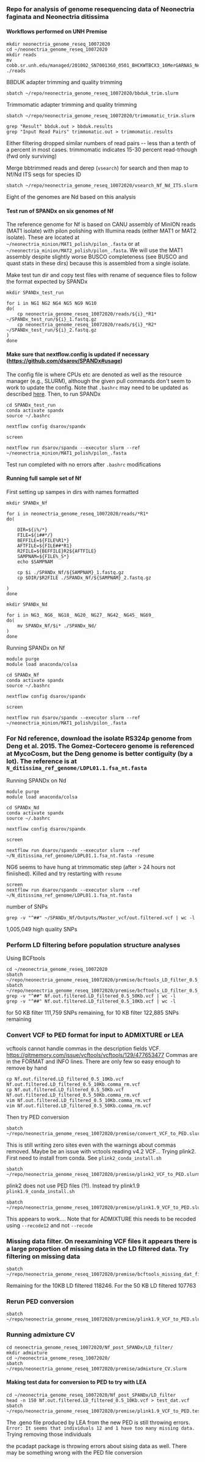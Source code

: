 ### Repo for analysis of genome resequencing data of Neonectria faginata and Neonectria ditissima
#### Workflows performed on UNH Premise

```
mkdir neonectria_genome_reseq_10072020
cd ~/neonectria_genome_reseq_10072020
mkdir reads
mv cobb.sr.unh.edu/managed/201002_SN7001360_0501_BHCKWTBCX3_16MerGARNAS_Neonectria/reads/*fastq.gz ./reads
```

BBDUK adapter trimming and quality trimming
```
sbatch ~/repo/neonectria_genome_reseq_10072020/bbduk_trim.slurm
```
Trimmomatic adapter trimming and quality trimming
```
sbatch ~/repo/neonectria_genome_reseq_10072020/trimmomatic_trim.slurm
```

```
grep "Result" bbduk.out > bbduk.results
grep "Input Read Pairs" trimmomatic.out > trimmomatic.results
```
Either filtering dropped similar numbers of read pairs -- less than a tenth of a percent in most cases. trimmomatic indicates 15-30 percent read-trhough (fwd only surviving)

Merge bbtrimmed reads and derep (`vsearch`) for search and then map to Nf/Nd ITS seqs for species ID
```
sbatch ~/repo/neonectria_genome_reseq_10072020/vsearch_Nf_Nd_ITS.slurm
```
Eight of the genomes are Nd based on this analysis

#### Test run of SPANDx on six genomes of Nf
The reference genome for Nf is based on CANU assembly of MinION reads (MAT1 isolate) with pilon polishing with Illumina reads (either MAT1 or MAT2 isolate). These are located at `~/neonectria_minion/MAT1_polish/pilon_.fasta` or at `~/neonectria_minion/MAT2_polish/pilon_.fasta`. We will use the MAT1 assembly despite slightly worse BUSCO completeness (see BUSCO and quast stats in these dirs) because this is assembled from a single isolate.

Make test tun dir and copy test files with rename of sequence files to follow the format expected by SPANDx
```
mkdir SPANDx_test_run

for i in NG1 NG2 NG4 NG5 NG9 NG10
do(
    cp neonectria_genome_reseq_10072020/reads/${i}_*R1* ~/SPANDx_test_run/${i}_1.fastq.gz
    cp neonectria_genome_reseq_10072020/reads/${i}_*R2* ~/SPANDx_test_run/${i}_2.fastq.gz
)
done
```

#### Make sure that nextflow.config is updated if necessary (https://github.com/dsarov/SPANDx#usage)
The config file is where CPUs etc are denoted as well as the resource manager (e.g., SLURM), although the given pull commands don't seem to work to update the config. Note that `.bashrc` may need to be updated as described [here](./SPANDx_conda_install.sh). Then, to run SPANDx

```
cd SPANDx_test_run
conda activate spandx
source ~/.bashrc

nextflow config dsarov/spandx

screen

nextflow run dsarov/spandx --executor slurm --ref ~/neonectria_minion/MAT1_polish/pilon_.fasta

```
Test run completed with no errors after `.bashrc` modifications

#### Running full sample set of Nf
First setting up sampes in dirs with names formatted
```
mkdir SPANDx_Nf

for i in neonectria_genome_reseq_10072020/reads/*R1*
do(

    DIR=${i%/*}
    FILE=${i##*/}
    BEFFILE=${FILE%R1*}
    AFTFILE=${FILE##*R1}
    R2FILE=${BEFFILE}R2${AFTFILE}
    SAMPNAM=${FILE%_S*}
    echo $SAMPNAM

    cp $i ./SPANDx_Nf/${SAMPNAM}_1.fastq.gz
    cp $DIR/$R2FILE ./SPANDx_Nf/${SAMPNAM}_2.fastq.gz

)
done

mkdir SPANDx_Nd

for i in NG3_ NG6_ NG18_ NG20_ NG27_ NG42_ NG45_ NG69_
do(
    mv SPANDx_Nf/$i* ./SPANDx_Nd/
)
done
```
Running SPANDx on Nf
```
module purge
module load anaconda/colsa

cd SPANDx_Nf
conda activate spandx
source ~/.bashrc

nextflow config dsarov/spandx

screen

nextflow run dsarov/spandx --executor slurm --ref ~/neonectria_minion/MAT1_polish/pilon_.fasta
```
### For Nd reference, download the isolate RS324p genome from Deng et al. 2015. The Gomez-Cortecero genome is referenced at MycoCosm, but the Deng genome is better contiguity (by a lot). The reference is at `N_ditissima_ref_genome/LDPL01.1.fsa_nt.fasta`

Running SPANDx on Nd
```
module purge
module load anaconda/colsa

cd SPANDx_Nd
conda activate spandx
source ~/.bashrc

nextflow config dsarov/spandx

screen

nextflow run dsarov/spandx --executor slurm --ref ~/N_ditissima_ref_genome/LDPL01.1.fsa_nt.fasta -resume
```
NG6 seems to have hung at trimmomatic step (after > 24 hours not finiished). Killed and try restarting with `resume`
```
screen
nextflow run dsarov/spandx --executor slurm --ref ~/N_ditissima_ref_genome/LDPL01.1.fsa_nt.fasta
```
number of SNPs
```
grep -v "^##" ~/SPANDx_Nf/Outputs/Master_vcf/out.filtered.vcf | wc -l
```
1,005,049 high quality SNPs

### Perform LD filtering before population structure analyses
Using BCFtools
```
cd ~/neonectria_genome_reseq_10072020
sbatch ~/repo/neonectria_genome_reseq_10072020/premise/bcftools_LD_filter_0.5_50KB.slurm
sbatch ~/repo/neonectria_genome_reseq_10072020/premise/bcftools_LD_filter_0.5_10KB.slurm
grep -v "^##" Nf.out.filtered.LD_filtered_0.5_50Kb.vcf | wc -l
grep -v "^##" Nf.out.filtered.LD_filtered_0.5_10Kb.vcf | wc -l
```
for 50 KB filter 111,759 SNPs remaining, for 10 KB filter 122,885 SNPs remaining

### Convert VCF to PED format for input to ADMIXTURE or LEA
vcftools cannot handle commas in the description fields VCF. https://gitmemory.com/issue/vcftools/vcftools/129/477653477
Commas are  in the FORMAT and INFO lines. There are only few so easy enough to remove by hand
```
cp Nf.out.filtered.LD_filtered_0.5_10Kb.vcf Nf.out.filtered.LD_filtered_0.5_10Kb.comma_rm.vcf
cp Nf.out.filtered.LD_filtered_0.5_50Kb.vcf Nf.out.filtered.LD_filtered_0.5_50Kb.comma_rm.vcf
vim Nf.out.filtered.LD_filtered_0.5_10Kb.comma_rm.vcf
vim Nf.out.filtered.LD_filtered_0.5_50Kb.comma_rm.vcf
```
Then try PED conversion
```
sbatch ~/repo/neonectria_genome_reseq_10072020/premise/convert_VCF_to_PED.slurm
```
This is still writing zero sites even with the warnings about commas removed. Maybe be an issue with vctools reading v4.2 VCF...
Trying plink2. First need to install from conda. See `plink2_conda_install.sh`
```
sbatch ~/repo/neonectria_genome_reseq_10072020/premise/plink2_VCF_to_PED.slurm
```
plink2 does not use PED files (?!). Instead try plink1.9  `plink1.9_conda_install.sh`
```
sbatch ~/repo/neonectria_genome_reseq_10072020/premise/plink1.9_VCF_to_PED.slurm
```
This appears to work.... Note that for ADMIXTURE this needs to be recoded using `--recode12` and not `--recode`


### Missing data filter. On reexamining VCF files it appears there is a large proportion of missing data in the LD filtered data. Try filtering on missing data
```
sbatch ~/repo/neonectria_genome_reseq_10072020/premise/bcftools_missing_dat_filter_0.25.slurm
```
Remaining for the 10KB LD filtered 118246. For the 50 KB LD filtered 107763

### Rerun PED conversion
```
sbatch ~/repo/neonectria_genome_reseq_10072020/premise/plink1.9_VCF_to_PED.slurm
```

### Running admixture CV
```
cd neonectria_genome_reseq_10072020/Nf_post_SPANDx/LD_filter/
mkdir admixture
cd ~/neonectria_genome_reseq_10072020/
sbatch ~/repo/neonectria_genome_reseq_10072020/premise/admixture_CV.slurm
```

#### Making test data for conversion to PED to try with LEA
```
cd ~/neonectria_genome_reseq_10072020/Nf_post_SPANDx/LD_filter
head -n 150 Nf.out.filtered.LD_filtered_0.5_10Kb.vcf > test_dat.vcf
sbatch ~/repo/neonectria_genome_reseq_10072020/premise/plink1.9_VCF_to_PED.test_dat.slurm
```

The .geno file produced by LEA from the new PED is still throwing errors. `Error: It seems that individuals 12 and 1 have too many missing data.` Trying removing those individuals

the pcadapt package is throwing errors about sising data as well. There may be something wrong with the PED file conversion





